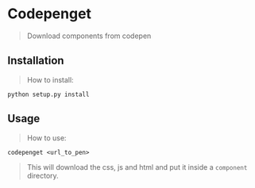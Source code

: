 # Codepenget
> Download components from codepen

## Installation
> How to install:

    python setup.py install

## Usage
> How to use:

    codepenget <url_to_pen>

> This will download the css, js and html and put it inside a `component`
> directory.
